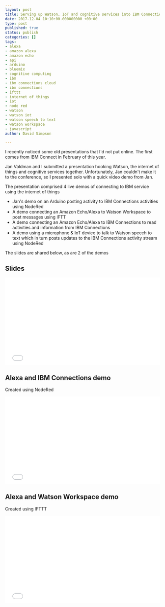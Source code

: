 ```yaml
---
layout: post
title: Serving up Watson, IoT and cognitive services into IBM Connections Cloud
date: 2017-12-04 10:10:00.000000000 +00:00
type: post
published: true
status: publish
categories: []
tags:
- alexa
- amazon alexa
- amazon echo
- api
- arduino
- bluemix
- cognitive computing
- ibm
- ibm connections cloud
- ibm connections
- ifttt
- internet of things
- iot
- node red
- watson
- watson iot
- watson speech to text
- watson workspace
- javascript
author: David Simpson

---
```


I recently noticed some old presentations that I'd not put online. The first comes from IBM Connect in February of this year.

Jan Valdman and I submitted a presentation hooking Watson, the internet of things and cognitive services together. Unfortunately, Jan couldn't make it to the conference, so I presented solo with a quick video demo from Jan.

The presentation comprised 4 live demos of connecting to IBM service using the internet of things

- Jan's demo on an Arduino posting activity to IBM Connections activities using NodeRed
- A demo connecting an Amazon Echo/Alexa to Watson Workspace to post messages using IFTT
- A demo connecting an Amazon Echo/Alexa to IBM Connections to read activities and information from IBM Connections
- A demo using a microphone & IoT device to talk to Watson speech to text which in turn posts updates to the IBM Connections activity stream using NodeRed

The slides are shared below, as are 2 of the demos

## Slides

<div class="embed-container"><iframe src="//www.slideshare.net/slideshow/embed_code/key/rsF55TpV43mJN7" style="border: 0" frameborder="0" allowfullscreen></iframe></div>

## Alexa and IBM Connections demo

Created using NodeRed

<div class="embed-container"><iframe src="//www.youtube.com/embed/L5lM9oENEVs" style="border: 0" frameborder="0" allowfullscreen></iframe></div>

## Alexa and Watson Workspace demo

Created using IFTTT

<div class="embed-container"><iframe src="//www.youtube.com/embed/oHDjR0yjzSQ" style="border: 0" frameborder="0" allowfullscreen></iframe></div>

<style>.embed-container { position: relative; padding-bottom: 56.25%; height: 0; overflow: hidden; max-width: 100%; } .embed-container iframe, .embed-container object, .embed-container embed { position: absolute; top: 0; left: 0; width: 100%; height: 100%; }</style><div class='embed-container'>
